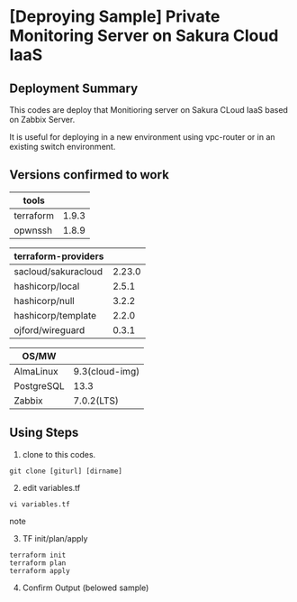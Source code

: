 # [Deproying Sample] Private Monitoring Server on Sakura Cloud IaaS

## Deployment Summary
This codes are deploy that Monitioring server on Sakura CLoud IaaS based on Zabbix Server.

It is useful for deploying in a new environment using vpc-router or in an existing switch environment.

## Versions confirmed to work

|tools||
|---|---|
|terraform|1.9.3|
|opwnssh|1.8.9|

|terraform-providers||
|---|---|
|sacloud/sakuracloud|2.23.0|
|hashicorp/local|2.5.1|
|hashicorp/null|3.2.2|
|hashicorp/template|2.2.0|
|ojford/wireguard|0.3.1|


|OS/MW||
|---|---|
|AlmaLinux|9.3(cloud-img)|
|PostgreSQL|13.3|
|Zabbix|7.0.2(LTS)|

## Using Steps

1. clone to this codes.
~~~
git clone [giturl] [dirname]
~~~

2. edit variables.tf
~~~
vi variables.tf
~~~

note 

3. TF init/plan/apply
~~~
terraform init
terraform plan
terraform apply
~~~

4. Confirm Output (belowed sample)
~~~

~~~

